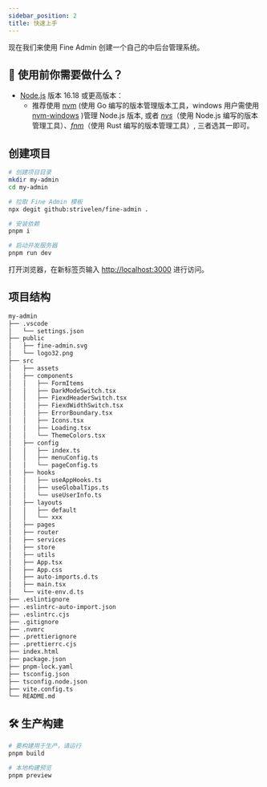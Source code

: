 ```yaml
---
sidebar_position: 2
title: 快速上手
---
```


现在我们来使用 Fine Admin 创建一个自己的中后台管理系统。

## 🚥 使用前你需要做什么？

- [Node.js](https://nodejs.org/en/download) 版本 16.18 或更高版本：
  - 推荐使用 [nvm](https://github.com/nvm-sh/nvm) (使用 Go 编写的版本管理版本工具，windows 用户需使用 [nvm-windows](https://github.com/coreybutler/nvm-windows) )管理 Node.js 版本, 或者 _[nvs](https://github.com/jasongin/nvs)_（使用 Node.js 编写的版本管理工具）、_[fnm](https://github.com/Schniz/fnm)_（使用 Rust 编写的版本管理工具）, 三者选其一即可。

## 创建项目

```bash
# 创建项目目录
mkdir my-admin
cd my-admin

# 拉取 Fine Admin 模板
npx degit github:strivelen/fine-admin .

# 安装依赖
pnpm i

# 启动开发服务器
pnpm run dev
```

打开浏览器，在新标签页输入 [http://localhost:3000](http://localhost:3000) 进行访问。

## 项目结构

```bash
my-admin
├── .vscode
│   └── settings.json
├── public
│   ├── fine-admin.svg
│   └── logo32.png
├── src
│   ├── assets
│   ├── components
│   │   ├── FormItems
│   │   ├── DarkModeSwitch.tsx
│   │   ├── FiexdHeaderSwitch.tsx
│   │   ├── FiexdWidthSwitch.tsx
│   │   ├── ErrorBoundary.tsx
│   │   ├── Icons.tsx
│   │   ├── Loading.tsx
│   │   └── ThemeColors.tsx
│   ├── config
│   │   ├── index.ts
│   │   ├── menuConfig.ts
│   │   └── pageConfig.ts
│   ├── hooks
│   │   ├── useAppHooks.ts
│   │   ├── useGlobalTips.ts
│   │   └── useUserInfo.ts
│   ├── layouts
│   │   ├── default
│   │   └── xxx
│   ├── pages
│   ├── router
│   ├── services
│   ├── store
│   ├── utils
│   ├── App.tsx
│   ├── App.css
│   ├── auto-imports.d.ts
│   ├── main.tsx
│   └── vite-env.d.ts
├── .eslintignore
├── .eslintrc-auto-import.json
├── .eslintrc.cjs
├── .gitignore
├── .nvmrc
├── .prettierignore
├── .prettierrc.cjs
├── index.html
├── package.json
├── pnpm-lock.yaml
├── tsconfig.json
├── tsconfig.node.json
├── vite.config.ts
└── README.md
```

## 🛠 生产构建

```bash
# 要构建用于生产，请运行
pnpm build

# 本地构建预览
pnpm preview
```
